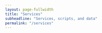 ```yaml
---
layout: page-fullwidth
title: "Services"
subheadline: "Services, scripts, and data"
permalink: "/services"
---
```




<div markdown="1">

</div>


